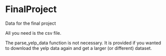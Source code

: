 # FinalProject
Data for the final project

All you need is the csv file. 

The parse_yelp_data function is not necessary. It is provided if you wanted to download the yelp data again and get a larger (or different) dataset.
